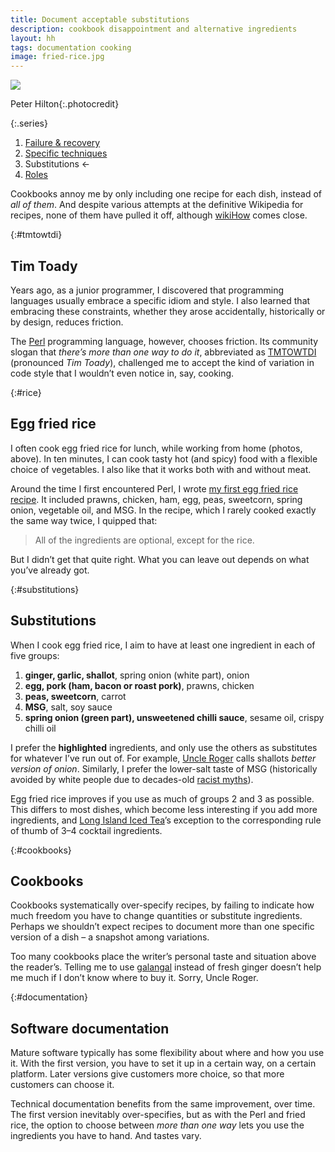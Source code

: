 ```yaml
---
title: Document acceptable substitutions
description: cookbook disappointment and alternative ingredients
layout: hh
tags: documentation cooking
image: fried-rice.jpg
---
```


![](fried-rice.jpg)

<span>Peter Hilton</span>{:.photocredit}

{:.series}
1. [Failure & recovery](document-failure)
2. [Specific techniques](document-techniques)
3. Substitutions ←
4. [Roles](document-roles)

Cookbooks annoy me by only including one recipe for each dish, instead of _all of them_.
And despite various attempts at the definitive Wikipedia for recipes, none of them have pulled it off,
although [wikiHow](https://www.wikihow.com/Make-Egg-Fried-Rice) comes close.

{:#tmtowtdi}
## Tim Toady

Years ago, as a junior programmer,
I discovered that programming languages usually embrace a specific idiom and style.
I also learned that embracing these constraints,
whether they arose accidentally, historically or by design, reduces friction.

The [Perl](https://en.wikipedia.org/wiki/Perl) programming language, however, chooses friction.
Its community slogan that _there’s more than one way to do it_,
abbreviated as [TMTOWTDI](https://en.wikipedia.org/wiki/Perl#Philosophy) (pronounced _Tim Toady_),
challenged me to accept the kind of variation in code style that I wouldn’t even notice in, say,
cooking.

{:#rice}
## Egg fried rice

I often cook egg fried rice for lunch, while working from home (photos, above).
In ten minutes, I can cook tasty hot (and spicy) food with a flexible choice of vegetables.
I also like that it works both with and without meat.

Around the time I first encountered Perl, I wrote
[my first egg fried rice recipe](https://hilton.org.uk/rrrr).
It included prawns, chicken, ham, egg, peas, sweetcorn, spring onion, vegetable oil, and MSG.
In the recipe, which I rarely cooked exactly the same way twice, I quipped that:

> All of the ingredients are optional, except for the rice.

But I didn’t get that quite right.
What you can leave out depends on what you’ve already got.

{:#substitutions}
## Substitutions

When I cook egg fried rice, I aim to have at least one ingredient in each of five groups:

1. **ginger, garlic, shallot**, spring onion (white part), onion
2. **egg, pork (ham, bacon or roast pork)**, prawns, chicken
3. **peas, sweetcorn**, carrot
4. **MSG**, salt, soy sauce
5. **spring onion (green part), unsweetened chilli sauce**, sesame oil, crispy chilli oil

I prefer the **highlighted** ingredients, and only use the others as substitutes for whatever I’ve run out of.
For example, [Uncle Roger](https://www.youtube.com/@mrnigelng) calls shallots _better version of onion_.
Similarly, I prefer the lower-salt taste of MSG (historically avoided by white people due to decades-old
[racist myths](https://www.inverse.com/science/the-racist-history-of-msg)).

Egg fried rice improves if you use as much of groups 2 and 3 as possible.
This differs to most dishes, which become less interesting if you add more ingredients,
and [Long Island Iced Tea](https://en.wikipedia.org/wiki/Long_Island_iced_tea)’s
exception to the corresponding rule of thumb of 3–4 cocktail ingredients.

{:#cookbooks}
## Cookbooks

Cookbooks systematically over-specify recipes, by failing to indicate how much freedom you have to change quantities or substitute ingredients.
Perhaps we shouldn’t expect recipes to document more than one specific version of a dish –
a snapshot among variations.

Too many cookbooks place the writer’s personal taste and situation above the reader’s.
Telling me to use [galangal](https://en.wikipedia.org/wiki/Galangal)
instead of fresh ginger doesn’t help me much if I don’t know where to buy it.
Sorry, Uncle Roger.

{:#documentation}
## Software documentation

Mature software typically has some flexibility about where and how you use it.
With the first version, you have to set it up in a certain way, on a certain platform.
Later versions give customers more choice, so that more customers can choose it.

Technical documentation benefits from the same improvement, over time.
The first version inevitably over-specifies, but as with the Perl and fried rice,
the option to choose between _more than one way_ lets you use the ingredients you have to hand.
And tastes vary.
